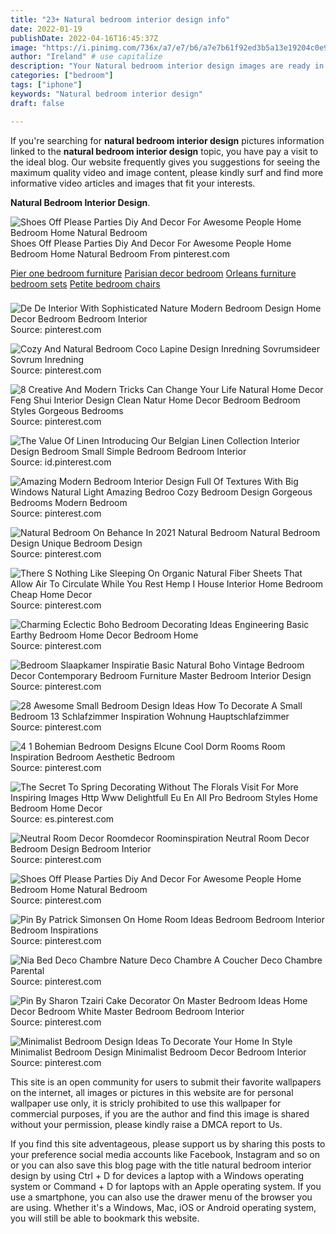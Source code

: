 ```yaml
---
title: "23+ Natural bedroom interior design info"
date: 2022-01-19
publishDate: 2022-04-16T16:45:37Z
image: "https://i.pinimg.com/736x/a7/e7/b6/a7e7b61f92ed3b5a13e19204c0e94f4a.jpg"
author: "Ireland" # use capitalize
description: "Your Natural bedroom interior design images are ready in this website. Natural bedroom interior design are a topic that is being searched for and liked by netizens now. You can Get the Natural bedroom interior design files here. Download all free photos."
categories: ["bedroom"]
tags: ["iphone"]
keywords: "Natural bedroom interior design"
draft: false

---
```


If you're searching for **natural bedroom interior design** pictures information linked to the **natural bedroom interior design** topic, you have pay a visit to the ideal  blog.  Our website frequently  gives you  suggestions  for seeing  the maximum  quality video and image  content, please kindly surf and find more informative video articles and images  that fit your interests.

**Natural Bedroom Interior Design**. 

![Shoes Off Please Parties Diy And Decor For Awesome People Home Bedroom Home Natural Bedroom](https://i.pinimg.com/originals/57/ba/c5/57bac5617e6092aa760f99c2d4cc9ad7.png "Shoes Off Please Parties Diy And Decor For Awesome People Home Bedroom Home Natural Bedroom")
Shoes Off Please Parties Diy And Decor For Awesome People Home Bedroom Home Natural Bedroom From pinterest.com

[Pier one bedroom furniture](/pier-one-bedroom-furniture/)
[Parisian decor bedroom](/parisian-decor-bedroom/)
[Orleans furniture bedroom sets](/orleans-furniture-bedroom-sets/)
[Petite bedroom chairs](/petite-bedroom-chairs/)



### 

 


![De De Interior With Sophisticated Nature Modern Bedroom Design Home Decor Bedroom Bedroom Interior](https://i.pinimg.com/564x/93/84/4e/93844e5c5056afe03eb01df40f8abbfb.jpg "De De Interior With Sophisticated Nature Modern Bedroom Design Home Decor Bedroom Bedroom Interior")
Source: pinterest.com

 

![Cozy And Natural Bedroom Coco Lapine Design Inredning Sovrumsideer Sovrum Inredning](https://i.pinimg.com/originals/09/05/d2/0905d2c4940b960742fbb9bcc32c3df5.jpg "Cozy And Natural Bedroom Coco Lapine Design Inredning Sovrumsideer Sovrum Inredning")
Source: pinterest.com

 

![8 Creative And Modern Tricks Can Change Your Life Natural Home Decor Feng Shui Interior Design Clean Natur Home Decor Bedroom Bedroom Styles Gorgeous Bedrooms](https://i.pinimg.com/736x/55/74/93/55749392dcfd41320b1426ac3de03129.jpg "8 Creative And Modern Tricks Can Change Your Life Natural Home Decor Feng Shui Interior Design Clean Natur Home Decor Bedroom Bedroom Styles Gorgeous Bedrooms")
Source: pinterest.com

 

![The Value Of Linen Introducing Our Belgian Linen Collection Interior Design Bedroom Small Simple Bedroom Bedroom Interior](https://i.pinimg.com/originals/13/00/88/130088e325a62895a1a29426433c8463.jpg "The Value Of Linen Introducing Our Belgian Linen Collection Interior Design Bedroom Small Simple Bedroom Bedroom Interior")
Source: id.pinterest.com

 

![Amazing Modern Bedroom Interior Design Full Of Textures With Big Windows Natural Light Amazing Bedroo Cozy Bedroom Design Gorgeous Bedrooms Modern Bedroom](https://i.pinimg.com/originals/74/8f/d3/748fd3037d4ae72ae38648ce38858d9c.jpg "Amazing Modern Bedroom Interior Design Full Of Textures With Big Windows Natural Light Amazing Bedroo Cozy Bedroom Design Gorgeous Bedrooms Modern Bedroom")
Source: pinterest.com

 

![Natural Bedroom On Behance In 2021 Natural Bedroom Natural Bedroom Design Unique Bedroom Design](https://i.pinimg.com/originals/e0/a0/da/e0a0da0bda530eb88ac21ec91a118b8f.png "Natural Bedroom On Behance In 2021 Natural Bedroom Natural Bedroom Design Unique Bedroom Design")
Source: pinterest.com

 

![There S Nothing Like Sleeping On Organic Natural Fiber Sheets That Allow Air To Circulate While You Rest Hemp I House Interior Home Bedroom Cheap Home Decor](https://i.pinimg.com/originals/95/f2/ca/95f2cad97959cd2657daed79e26c4d6c.png "There S Nothing Like Sleeping On Organic Natural Fiber Sheets That Allow Air To Circulate While You Rest Hemp I House Interior Home Bedroom Cheap Home Decor")
Source: pinterest.com

 

![Charming Eclectic Boho Bedroom Decorating Ideas Engineering Basic Earthy Bedroom Home Decor Bedroom Home](https://i.pinimg.com/originals/94/f5/5c/94f55c88c3ff250e251046f254f846e7.png "Charming Eclectic Boho Bedroom Decorating Ideas Engineering Basic Earthy Bedroom Home Decor Bedroom Home")
Source: pinterest.com

 

![Bedroom Slaapkamer Inspiratie Basic Natural Boho Vintage Bedroom Decor Contemporary Bedroom Furniture Master Bedroom Interior Design](https://i.pinimg.com/originals/45/09/24/45092418d8919148988e0ac319c5da95.jpg "Bedroom Slaapkamer Inspiratie Basic Natural Boho Vintage Bedroom Decor Contemporary Bedroom Furniture Master Bedroom Interior Design")
Source: pinterest.com

 

![28 Awesome Small Bedroom Design Ideas How To Decorate A Small Bedroom 13 Schlafzimmer Inspiration Wohnung Hauptschlafzimmer](https://i.pinimg.com/736x/03/53/d7/0353d7141166cf5b141083f3fd46b1ec.jpg "28 Awesome Small Bedroom Design Ideas How To Decorate A Small Bedroom 13 Schlafzimmer Inspiration Wohnung Hauptschlafzimmer")
Source: pinterest.com

 

![4 1 Bohemian Bedroom Designs Elcune Cool Dorm Rooms Room Inspiration Bedroom Aesthetic Bedroom](https://i.pinimg.com/736x/b7/41/e6/b741e6a30a1e0f635d237f1c00cf13ef.jpg "4 1 Bohemian Bedroom Designs Elcune Cool Dorm Rooms Room Inspiration Bedroom Aesthetic Bedroom")
Source: pinterest.com

 

![The Secret To Spring Decorating Without The Florals Visit For More Inspiring Images Http Www Delightfull Eu En All Pro Bedroom Styles Home Bedroom Home Decor](https://i.pinimg.com/originals/54/4c/7a/544c7a80e884c2bbf776b7083b19db4e.jpg "The Secret To Spring Decorating Without The Florals Visit For More Inspiring Images Http Www Delightfull Eu En All Pro Bedroom Styles Home Bedroom Home Decor")
Source: es.pinterest.com

 

![Neutral Room Decor Roomdecor Roominspiration Neutral Room Decor Bedroom Design Bedroom Interior](https://i.pinimg.com/originals/e3/c8/91/e3c891d2f93b7ccd643a7574b5c198ee.jpg "Neutral Room Decor Roomdecor Roominspiration Neutral Room Decor Bedroom Design Bedroom Interior")
Source: pinterest.com

 

![Shoes Off Please Parties Diy And Decor For Awesome People Home Bedroom Home Natural Bedroom](https://i.pinimg.com/originals/57/ba/c5/57bac5617e6092aa760f99c2d4cc9ad7.png "Shoes Off Please Parties Diy And Decor For Awesome People Home Bedroom Home Natural Bedroom")
Source: pinterest.com

 

![Pin By Patrick Simonsen On Home Room Ideas Bedroom Bedroom Interior Bedroom Inspirations](https://i.pinimg.com/originals/48/89/c0/4889c07525b464d8186ca6b6f7a9e635.jpg "Pin By Patrick Simonsen On Home Room Ideas Bedroom Bedroom Interior Bedroom Inspirations")
Source: pinterest.com

 

![Nia Bed Deco Chambre Nature Deco Chambre A Coucher Deco Chambre Parental](https://i.pinimg.com/originals/b4/fe/16/b4fe162607e0d0a4889f6a8857412805.jpg "Nia Bed Deco Chambre Nature Deco Chambre A Coucher Deco Chambre Parental")
Source: pinterest.com

 

![Pin By Sharon Tzairi Cake Decorator On Master Bedroom Ideas Home Decor Bedroom White Master Bedroom Bedroom Interior](https://i.pinimg.com/originals/83/78/00/8378008ab890654a31368d31e8a13bdf.jpg "Pin By Sharon Tzairi Cake Decorator On Master Bedroom Ideas Home Decor Bedroom White Master Bedroom Bedroom Interior")
Source: pinterest.com

 

![Minimalist Bedroom Design Ideas To Decorate Your Home In Style Minimalist Bedroom Design Minimalist Bedroom Decor Bedroom Interior](https://i.pinimg.com/736x/a7/e7/b6/a7e7b61f92ed3b5a13e19204c0e94f4a.jpg "Minimalist Bedroom Design Ideas To Decorate Your Home In Style Minimalist Bedroom Design Minimalist Bedroom Decor Bedroom Interior")
Source: pinterest.com

 

This site is an open community for users to submit their favorite wallpapers on the internet, all images or pictures in this website are for personal wallpaper use only, it is stricly prohibited to use this wallpaper for commercial purposes, if you are the author and find this image is shared without your permission, please kindly raise a DMCA report to Us.

If you find this site adventageous, please support us by sharing this posts to your preference social media accounts like Facebook, Instagram and so on or you can also save this blog page with the title natural bedroom interior design by using Ctrl + D for devices a laptop with a Windows operating system or Command + D for laptops with an Apple operating system. If you use a smartphone, you can also use the drawer menu of the browser you are using. Whether it's a Windows, Mac, iOS or Android operating system, you will still be able to bookmark this website.

